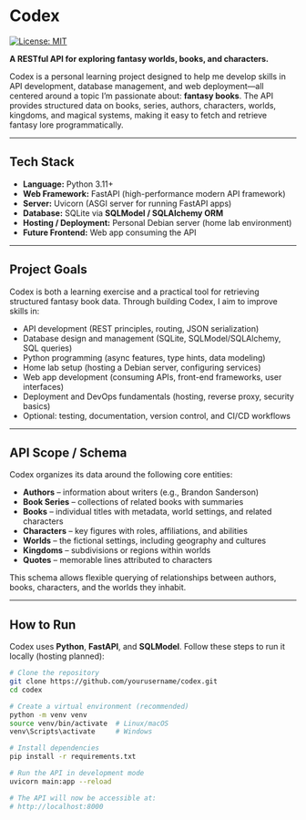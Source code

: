 # Codex

[![License: MIT](https://img.shields.io/badge/License-MIT-yellow.svg)](LICENSE)

**A RESTful API for exploring fantasy worlds, books, and characters.**

Codex is a personal learning project designed to help me develop skills in API development, database management, and web deployment—all centered around a topic I’m passionate about: **fantasy books**. The API provides structured data on books, series, authors, characters, worlds, kingdoms, and magical systems, making it easy to fetch and retrieve fantasy lore programmatically.

---

## Tech Stack

- **Language:** Python 3.11+  
- **Web Framework:** FastAPI (high-performance modern API framework)  
- **Server:** Uvicorn (ASGI server for running FastAPI apps)  
- **Database:** SQLite via **SQLModel / SQLAlchemy ORM**  
- **Hosting / Deployment:** Personal Debian server (home lab environment)  
- **Future Frontend:** Web app consuming the API  

---

## Project Goals

Codex is both a learning exercise and a practical tool for retrieving structured fantasy book data. Through building Codex, I aim to improve skills in:

- API development (REST principles, routing, JSON serialization)  
- Database design and management (SQLite, SQLModel/SQLAlchemy, SQL queries)  
- Python programming (async features, type hints, data modeling)  
- Home lab setup (hosting a Debian server, configuring services)  
- Web app development (consuming APIs, front-end frameworks, user interfaces)  
- Deployment and DevOps fundamentals (hosting, reverse proxy, security basics)  
- Optional: testing, documentation, version control, and CI/CD workflows  

---

## API Scope / Schema

Codex organizes its data around the following core entities:

- **Authors** – information about writers (e.g., Brandon Sanderson)  
- **Book Series** – collections of related books with summaries  
- **Books** – individual titles with metadata, world settings, and related characters  
- **Characters** – key figures with roles, affiliations, and abilities  
- **Worlds** – the fictional settings, including geography and cultures  
- **Kingdoms** – subdivisions or regions within worlds  
- **Quotes** – memorable lines attributed to characters  

This schema allows flexible querying of relationships between authors, books, characters, and the worlds they inhabit.

---

## How to Run

Codex uses **Python**, **FastAPI**, and **SQLModel**. Follow these steps to run it locally (hosting planned):

```bash
# Clone the repository
git clone https://github.com/yourusername/codex.git
cd codex

# Create a virtual environment (recommended)
python -m venv venv
source venv/bin/activate  # Linux/macOS
venv\Scripts\activate     # Windows

# Install dependencies
pip install -r requirements.txt

# Run the API in development mode
uvicorn main:app --reload

# The API will now be accessible at:
# http://localhost:8000
